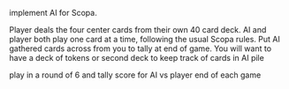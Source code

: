 implement AI for Scopa.

Player deals the four center cards from their own 40 card deck.  AI and player both play one card at a time, following the usual Scopa rules. Put AI gathered cards across from you to tally at end of game. You will want to have a deck of tokens or second deck to keep track of cards in AI pile

play in a round of 6 and tally score for AI vs player end of each game
